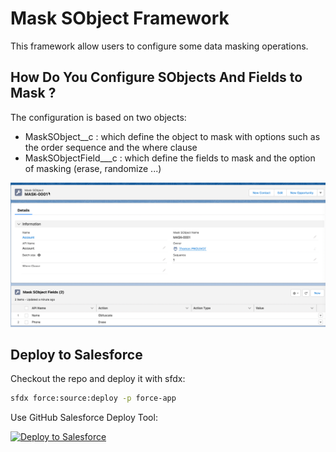 # Mask SObject Framework

This framework allow users to configure some data masking operations.

## How Do You Configure SObjects And Fields to Mask ?

The configuration is based on two objects:

- MaskSObject__c  : which define the object to mask with options such as the order sequence and the where clause
- MaskSObjectField___c : which define the fields to mask and the option of masking (erase, randomize ...)

[![SObjedt config](https://github.com/tprouvot/mask-sobject/blob/framework-beta/screenshots/2022-08-10_09-42-09.png)](https://github.com/tprouvot/mask-sobject/blob/framework-beta/screenshots/2022-08-10_09-42-09.png)
## Deploy to Salesforce

Checkout the repo and deploy it with sfdx:
```sh
sfdx force:source:deploy -p force-app
```

Use GitHub Salesforce Deploy Tool:

[<img alt="Deploy to Salesforce" src="https://raw.githubusercontent.com/afawcett/githubsfdeploy/master/src/main/webapp/resources/img/deploy.png" />](https://githubsfdeploy.herokuapp.com/?owner=tprouvot&repo=mask-sobject&ref=master)
